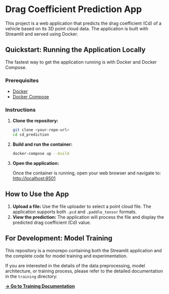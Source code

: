 # Drag Coefficient Prediction App

This project is a web application that predicts the drag coefficient (Cd) of a vehicle based on its 3D point cloud data. The application is built with Streamlit and served using Docker.

## Quickstart: Running the Application Locally

The fastest way to get the application running is with Docker and Docker Compose.

### Prerequisites

*   [Docker](https://docs.docker.com/get-docker/)
*   [Docker Compose](https://docs.docker.com/compose/install/)

### Instructions

1.  **Clone the repository:**

    ```bash
    git clone <your-repo-url>
    cd cd_prediction
    ```

2.  **Build and run the container:**

    ```bash
    docker-compose up --build
    ```

3.  **Open the application:**

    Once the container is running, open your web browser and navigate to:
    [http://localhost:8501](http://localhost:8501)

## How to Use the App

1.  **Upload a file:** Use the file uploader to select a point cloud file. The application supports both `.pcd` and `.paddle_tensor` formats.
2.  **View the prediction:** The application will process the file and display the predicted drag coefficient (Cd) value.

## For Development: Model Training

This repository is a monorepo containing both the Streamlit application and the complete code for model training and experimentation.

If you are interested in the details of the data preprocessing, model architecture, or training process, please refer to the detailed documentation in the `training` directory:

**[→ Go to Training Documentation](./training/README.md)**
